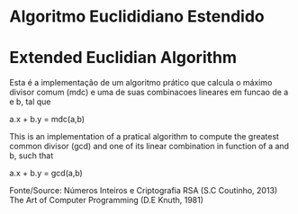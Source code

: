 # Algoritmo Euclididiano Estendido
# Extended Euclidian Algorithm

Esta é a implementação de um algoritmo prático que calcula o máximo divisor comum (mdc) e uma de suas combinacoes lineares em funcao de a e b, tal que 

a.x + b.y = mdc(a,b)

This is an implementation of a pratical algorithm to compute the greatest common divisor (gcd) and one of its linear combination in function of a and b, such that

a.x + b.y = gcd(a,b)

Fonte/Source: 
  Números Inteiros e Criptografia RSA (S.C Coutinho, 2013)
  The Art of Computer Programming (D.E Knuth, 1981)
